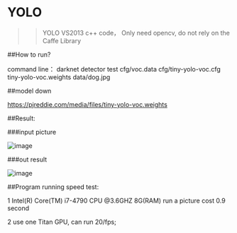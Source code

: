# YOLO

>>YOLO  VS2013 c++ code， Only need opencv, do not rely on the Caffe Library

##How to run?

command line： darknet detector test cfg/voc.data cfg/tiny-yolo-voc.cfg tiny-yolo-voc.weights data/dog.jpg

##model down

https://pjreddie.com/media/files/tiny-yolo-voc.weights

##Result:

###input picture

![image](https://github.com/guozhongluo/YOLO/blob/master/darknet_lgz/person.jpg)

###out result

![image](https://github.com/guozhongluo/YOLO/blob/master/darknet_lgz/predictions1.png)


##Program running speed test:


  1 Intel(R) Core(TM) i7-4790 CPU @3.6GHZ 8G(RAM)    run a picture cost 0.9 second

  2 use one Titan GPU, can run  20/fps;

